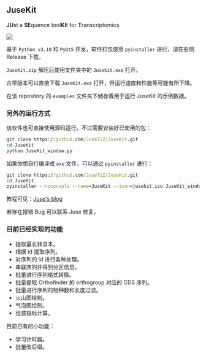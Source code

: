## JuseKit

**JU**st a **SE**quence tool**KI**t for **T**ranscriptomics

![](https://jusetiz.github.io/pic2/jusekit.png)

基于 `Python v3.10` 和 `PyQt5` 开发，软件打包使用 `pyinstaller` 进行，请在右侧 Release 下载。

`JuseKit.zip` 解压后使用文件夹中的 `Jusekit.exe` 打开。

古早版本可以直接下载 `JuseKit.exe` 打开，但运行速度和性能等可能有所下降。

在该 repository 的 `examples` 文件夹下储存着用于运行 JuseKit 的示例数据。

### 另外的运行方式

该软件也可直接使用源码运行，不过需要安装好已使用的包：

```cmd
git clone https://github.com/JuseTiZ/JuseKit.git
cd JuseKit
python JuseKit_window.py
```

如果你想自行编译成 `exe` 文件，可以通过 `pyinstaller` 进行：

```cmd
git clone https://github.com/JuseTiZ/JuseKit.git
cd JuseKit
pyinstaller --noconsole --name=JuseKit --icon=jusekit.ico JuseKit_window.py --hidden-import=matplotlib.backends.backend_pdf
```

教程可见：[Juse's blog](https://biojuse.com/)

若存在报错 Bug 可以联系 Juse 修复。

### 目前已经实现的功能

- 提取最长转录本。
- 根据 id 提取序列。
- 对序列的 id 进行各种处理。
- 串联序列并得到分区信息。
- 批量进行序列格式转换。
- 批量提取 Orthofinder 的 orthogroup 对应的 CDS 序列。
- 批量进行序列的物种数和长度过滤。
- 火山图绘制。
- 气泡图绘制。
- 组装指标计算。

目前已有的小功能：

- 学习计时器。
- 批量改后缀。

